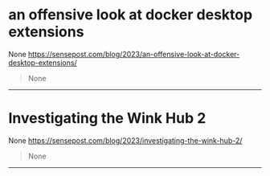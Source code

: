 # an offensive look at docker desktop extensions

None
https://sensepost.com/blog/2023/an-offensive-look-at-docker-desktop-extensions/
<blockquote>
None
</blockquote>

---

# Investigating the Wink Hub 2

None
https://sensepost.com/blog/2023/investigating-the-wink-hub-2/
<blockquote>
None
</blockquote>

---

